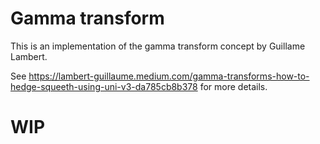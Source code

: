 # Gamma transform

This is an implementation of the gamma transform concept by Guillame Lambert. 

See  https://lambert-guillaume.medium.com/gamma-transforms-how-to-hedge-squeeth-using-uni-v3-da785cb8b378 for more details.

# WIP